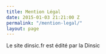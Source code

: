 ```yaml
---
title: Mention Légal
date: 2015-01-03 21:21:00 Z
permalink: "/mention-legal/"
layout: page
---
```


Le site dinsic.fr est édité par la Dinsic
